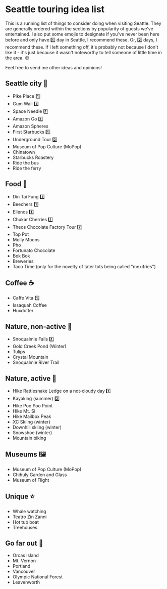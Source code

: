 # Seattle touring idea list

This is a running list of things to consider doing when visiting Seattle. They are generally ordered within the sections by popularity of guests we've entertained. I also put some emojis to designate if you've never been here before and only have 1️⃣ day in Seattle, I recommend these. Or, 2️⃣ days, I recommend these. If I left something off, it's probably not because I don't like it - it's just because it wasn't noteworthy to tell someone of little time in the area. 😊

Feel free to send me other ideas and opinions! 

## Seattle city 🏢
* Pike Place 1️⃣
* Gum Wall 1️⃣
* Space Needle 1️⃣
* Amazon Go 1️⃣
* Amazon Spheres
* First Starbucks 1️⃣
* Underground Tour 2️⃣
* Museum of Pop Culture (MoPop)
* Chinatown
* Starbucks Roastery
* Ride the bus
* Ride the ferry

## Food 🥡
* Din Tai Fung 1️⃣
* Beechers 1️⃣
* Ellenos 1️⃣
* Chukar Cherries 1️⃣
* Theos Chocolate Factory Tour 2️⃣
* Top Pot
* Molly Moons
* Pho
* Fortunato Chocolate
* Bok Bok
* Breweries
* Taco Time (only for the novelty of tater tots being called "mexifries")

## Coffee ☕
* Caffe Vita 1️⃣
* Issaquah Coffee
* Huxdotter

## Nature, non-active 🌲
* Snoqualmie Falls 1️⃣
* Gold Creek Pond (Winter)
* Tulips
* Crystal Mountain
* Snoqualmie River Trail

## Nature, active 🍃
* Hike Rattlesnake Ledge on a not-cloudy day 1️⃣
* Kayaking (summer) 2️⃣
* Hike Poo Poo Point
* Hike Mt. Si
* Hike Mailbox Peak
* XC Skiing (winter)
* Downhill skiing (winter)
* Snowshoe (winter)
* Mountain biking

## Museums 🖼️
* Museum of Pop Culture (MoPop)
* Chihuly Garden and Glass
* Museum of Flight

## Unique ⭐
* Whale watching
* Teatro Zin Zanni
* Hot tub boat
* Treehouses

## Go far out 🚗
* Orcas Island
* Mt. Vernon
* Portland
* Vancouver
* Olympic National Forest
* Leavenworth

